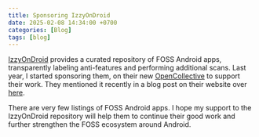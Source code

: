 ```yaml
---
title: Sponsoring IzzyOnDroid
date: 2025-02-08 14:34:00 +0700
categories: [Blog]
tags: [blog]
---
```


[IzzyOnDroid](https://android.izzysoft.de/intro.php) provides a curated repository of FOSS Android apps, transparently labeling anti-features and performing additional scans. Last year, I started sponsoring them, on their new [OpenCollective](https://opencollective.com/izzyondroid) to support their work. They mentioned it recently in a blog post on their website over [here](https://android.izzysoft.de/articles/named/review-2024-outlook-2025).

There are very few listings of FOSS Android apps. I hope my support to the IzzyOnDroid repository will help them to continue their good work and further strengthen the FOSS ecosystem around Android.
